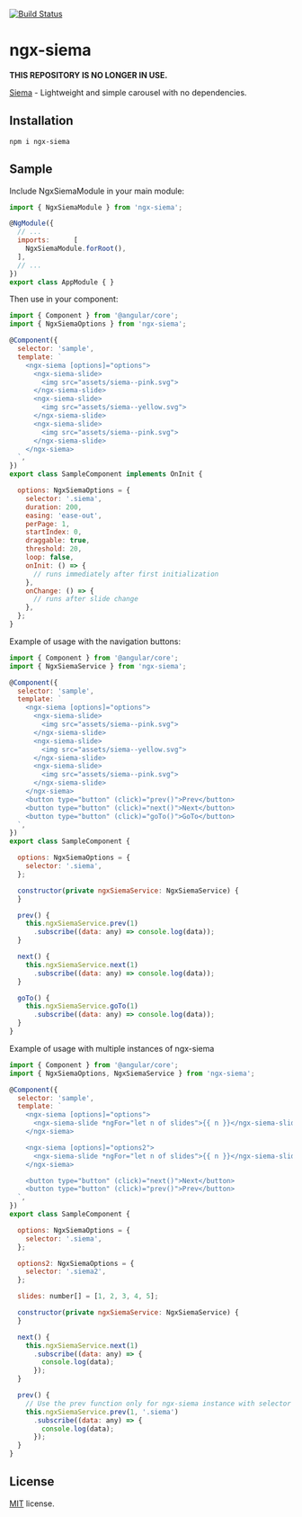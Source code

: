 [![Build Status](https://travis-ci.org/lexzhukov/ngx-siema.svg?branch=master)](https://travis-ci.org/lexzhukov/ngx-siema)

# ngx-siema

**THIS REPOSITORY IS NO LONGER IN USE.**

[Siema](https://pawelgrzybek.com/siema/) - Lightweight and simple carousel with no dependencies.

## Installation

`npm i ngx-siema`

## Sample

Include NgxSiemaModule in your main module:

```javascript
import { NgxSiemaModule } from 'ngx-siema';

@NgModule({
  // ...
  imports:      [
    NgxSiemaModule.forRoot(),
  ],
  // ...
})
export class AppModule { }
```

Then use in your component:

```javascript
import { Component } from '@angular/core';
import { NgxSiemaOptions } from 'ngx-siema';

@Component({
  selector: 'sample',
  template: `
    <ngx-siema [options]="options">
      <ngx-siema-slide>
        <img src="assets/siema--pink.svg">
      </ngx-siema-slide>
      <ngx-siema-slide>
        <img src="assets/siema--yellow.svg">
      </ngx-siema-slide>
      <ngx-siema-slide>
        <img src="assets/siema--pink.svg">
      </ngx-siema-slide>
    </ngx-siema>
  `,
})
export class SampleComponent implements OnInit {

  options: NgxSiemaOptions = {
    selector: '.siema',
    duration: 200,
    easing: 'ease-out',
    perPage: 1,
    startIndex: 0,
    draggable: true,
    threshold: 20,
    loop: false,
    onInit: () => {
      // runs immediately after first initialization
    },
    onChange: () => {
      // runs after slide change
    },
  };
}
```

Example of usage with the navigation buttons:

```javascript
import { Component } from '@angular/core';
import { NgxSiemaService } from 'ngx-siema';

@Component({
  selector: 'sample',
  template: `
    <ngx-siema [options]="options">
      <ngx-siema-slide>
        <img src="assets/siema--pink.svg">
      </ngx-siema-slide>
      <ngx-siema-slide>
        <img src="assets/siema--yellow.svg">
      </ngx-siema-slide>
      <ngx-siema-slide>
        <img src="assets/siema--pink.svg">
      </ngx-siema-slide>
    </ngx-siema>
    <button type="button" (click)="prev()">Prev</button>
    <button type="button" (click)="next()">Next</button>
    <button type="button" (click)="goTo()">GoTo</button>
  `,
})
export class SampleComponent {

  options: NgxSiemaOptions = {
    selector: '.siema',
  };

  constructor(private ngxSiemaService: NgxSiemaService) {
  }

  prev() {
    this.ngxSiemaService.prev(1)
      .subscribe((data: any) => console.log(data));
  }

  next() {
    this.ngxSiemaService.next(1)
      .subscribe((data: any) => console.log(data));
  }

  goTo() {
    this.ngxSiemaService.goTo(1)
      .subscribe((data: any) => console.log(data));
  }
}
```

Example of usage with multiple instances of ngx-siema

```javascript
import { Component } from '@angular/core';
import { NgxSiemaOptions, NgxSiemaService } from 'ngx-siema';

@Component({
  selector: 'sample',
  template: `
    <ngx-siema [options]="options">
      <ngx-siema-slide *ngFor="let n of slides">{{ n }}</ngx-siema-slide>
    </ngx-siema>

    <ngx-siema [options]="options2">
      <ngx-siema-slide *ngFor="let n of slides">{{ n }}</ngx-siema-slide>
    </ngx-siema>

    <button type="button" (click)="next()">Next</button>
    <button type="button" (click)="prev()">Prev</button>
  `,
})
export class SampleComponent {

  options: NgxSiemaOptions = {
    selector: '.siema',
  };

  options2: NgxSiemaOptions = {
    selector: '.siema2',
  };

  slides: number[] = [1, 2, 3, 4, 5];

  constructor(private ngxSiemaService: NgxSiemaService) {
  }

  next() {
    this.ngxSiemaService.next(1)
      .subscribe((data: any) => {
        console.log(data);
      });
  }

  prev() {
    // Use the prev function only for ngx-siema instance with selector '.siema'
    this.ngxSiemaService.prev(1, '.siema')
      .subscribe((data: any) => {
        console.log(data);
      });
  }
}
```

## License
[MIT](LICENSE) license.
